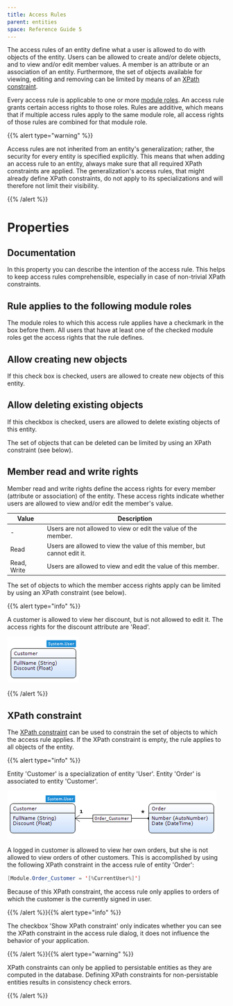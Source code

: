 ```yaml
---
title: Access Rules
parent: entities
space: Reference Guide 5
---
```


The access rules of an entity define what a user is allowed to do with objects of the entity. Users can be allowed to create and/or delete objects, and to view and/or edit member values. A member is an attribute or an association of an entity. Furthermore, the set of objects available for viewing, editing and removing can be limited by means of an [XPath constraint](xpath-constraints).

Every access rule is applicable to one or more [module roles](module-role). An access rule grants certain access rights to those roles. Rules are additive, which means that if multiple access rules apply to the same module role, all access rights of those rules are combined for that module role.

{{% alert type="warning" %}}

Access rules are not inherited from an entity's generalization; rather, the security for every entity is specified explicitly. This means that when adding an access rule to an entity, always make sure that all required XPath constraints are applied. The generalization's access rules, that might already define XPath constraints, do not apply to its specializations and will therefore not limit their visibility.

{{% /alert %}}

# Properties

## Documentation

In this property you can describe the intention of the access rule. This helps to keep access rules comprehensible, especially in case of non-trivial XPath constraints.

## Rule applies to the following module roles

The module roles to which this access rule applies have a checkmark in the box before them. All users that have at least one of the checked module roles get the access rights that the rule defines.

## Allow creating new objects

If this check box is checked, users are allowed to create new objects of this entity.

## Allow deleting existing objects

If this checkbox is checked, users are allowed to delete existing objects of this entity.

The set of objects that can be deleted can be limited by using an XPath constraint (see below).

## Member read and write rights

Member read and write rights define the access rights for every member (attribute or association) of the entity. These access rights indicate whether users are allowed to view and/or edit the member's value.

Value       | Description
----------- | -----------------------------------------------------------------------
-           | Users are not allowed to view or edit the value of the member.
Read        | Users are allowed to view the value of this member, but cannot edit it.
Read, Write | Users are allowed to view and edit the value of this member.

The set of objects to which the member access rights apply can be limited by using an XPath constraint (see below).

{{% alert type="info" %}}

A customer is allowed to view her discount, but is not allowed to edit it. The access rights for the discount attribute are 'Read'.

![](attachments/819203/917534.png)

{{% /alert %}}

## XPath constraint

The [XPath constraint](xpath-constraints) can be used to constrain the set of objects to which the access rule applies. If the XPath constraint is empty, the rule applies to all objects of the entity.

{{% alert type="info" %}}

Entity 'Customer' is a specialization of entity 'User'. Entity 'Order' is associated to entity 'Customer'.

![](attachments/819203/917537.png)

A logged in customer is allowed to view her own orders, but she is not allowed to view orders of other customers. This is accomplished by using the following XPath constraint in the access rule of entity 'Order':

```java
[Module.Order_Customer = '[%CurrentUser%]']
```

Because of this XPath constraint, the access rule only applies to orders of which the customer is the currently signed in user.

{{% /alert %}}{{% alert type="info" %}}

The checkbox 'Show XPath constraint' only indicates whether you can see the XPath constraint in the access rule dialog, it does not influence the behavior of your application.

{{% /alert %}}{{% alert type="warning" %}}

XPath constraints can only be applied to persistable entities as they are computed in the database. Defining XPath constraints for non-persistable entities results in consistency check errors.

{{% /alert %}}
